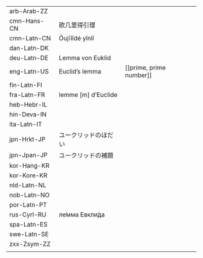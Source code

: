 | | | |
|-|-|-|
| arb-Arab-ZZ |  |  |
| cmn-Hans-CN | 欧几里得引理 |  |
| cmn-Latn-CN | Ōujīlǐdé yǐnlǐ |  |
| dan-Latn-DK |  |  |
| deu-Latn-DE | Lemma von Euklid |  |
| eng-Latn-US | Euclid’s lemma | [[prime, prime number]] |
| fin-Latn-FI |  |  |
| fra-Latn-FR | lemme [m] d’Euclide |  |
| heb-Hebr-IL |  |  |
| hin-Deva-IN |  |  |
| ita-Latn-IT |  |  |
| jpn-Hrkt-JP | ユークリッドのほだい |  |
| jpn-Jpan-JP | ユークリッドの補題 |  |
| kor-Hang-KR |  |  |
| kor-Kore-KR |  |  |
| nld-Latn-NL |  |  |
| nob-Latn-NO |  |  |
| por-Latn-PT |  |  |
| rus-Cyrl-RU | ле́мма Евкли́да |  |
| spa-Latn-ES |  |  |
| swe-Latn-SE |  |  |
| zxx-Zsym-ZZ |  |  |
|  |  |  |
